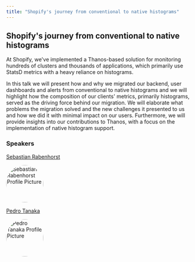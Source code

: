 ```yaml
---
title: "Shopify's journey from conventional to native histograms"
---
```


## Shopify's journey from conventional to native histograms

At Shopify, we've implemented a Thanos-based solution for monitoring hundreds of clusters and thousands of applications, which primarily use StatsD metrics with a heavy reliance on histograms.

In this talk we will present how and why we migrated our backend, user dashboards and alerts from conventional to native histograms and we will highlight how the composition of our clients' metrics, primarily histograms, served as the driving force behind our migration. We will elaborate what problems the migration solved and the new challenges it presented to us and how we did it with minimal impact on our users. 
Furthermore, we will provide insights into our contributions to Thanos, with a focus on the implementation of native histogram support.

### Speakers
[Sebastian Rabenhorst](../../speakers/sebastian-rabenhorst)

<img src="https://sessionize.com/image/da08-400o400o1-Uxe6pD3xwbAscK51hdFrxq.jpg" style="width: 100px; border-radius: 50%" alt="Sebastian Rabenhorst Profile Picture"/>

[Pedro Tanaka](../../speakers/pedro-tanaka)

<img src="https://sessionize.com/image/982f-400o400o1-LKeYaGBY2MRLzhsRQmN2R.jpg" style="width: 100px; border-radius: 50%" alt="Pedro Tanaka Profile Picture"/>


